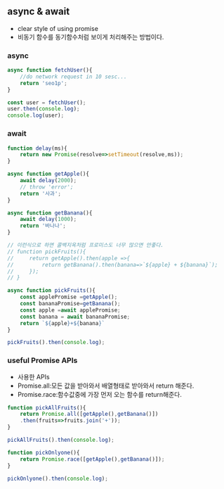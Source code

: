 ## async & await
 - clear style of using promise
 - 비동기 함수를 동기함수처럼 보이게 처리해주는 방법이다.

### async
```js
async function fetchUser(){
    //do network request in 10 sesc...
    return 'seo1p';
}

const user = fetchUser();
user.then(console.log);
console.log(user);
```

### await
```js
function delay(ms){
    return new Promise(resolve=>setTimeout(resolve,ms));
}

async function getApple(){
    await delay(2000);
    // throw 'error';
    return '사과';
}

async function getBanana(){
    await delay(1000);
    return '바나나';
}

// 이런식으로 하면 콜백지옥처럼 프로미스도 너무 많으면 안좋다.
// function pickFruits(){
//     return getApple().then(apple =>{
//         return getBanana().then(banana=>`${apple} + ${banana}`);
//     });
// }

async function pickFruits(){
    const applePromise =getApple();
    const bananaPromise=getBanana();
    const apple =await applePromise;
    const banana = await bananaPromise;
    return `${apple}+${banana}`
}

pickFruits().then(console.log);
```


### useful Promise APIs
 - 사용한 APIs
 - Promise.all:모든 값을 받아와서 배열형태로 받아와서 return 해준다.
 - Promise.race:함수값중에 가장 먼저 오는 함수를 return해준다.
```js
function pickAllFruits(){
    return Promise.all([getApple(),getBanana()])
    .then(fruits=>fruits.join('+'));
}

pickAllFruits().then(console.log);

function pickOnlyone(){
    return Promise.race([getApple(),getBanana()]);
}

pickOnlyone().then(console.log);
```
